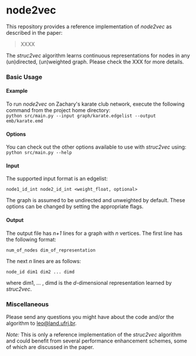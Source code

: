 # node2vec

This repository provides a reference implementation of *node2vec* as described in the paper:<br>
> XXXX

The *struc2vec* algorithm learns continuous representations for nodes in any (un)directed, (un)weighted graph. Please check the XXX for more details. 

### Basic Usage

#### Example
To run *node2vec* on Zachary's karate club network, execute the following command from the project home directory:<br/>
	``python src/main.py --input graph/karate.edgelist --output emb/karate.emd``

#### Options
You can check out the other options available to use with *struc2vec* using:<br/>
	``python src/main.py --help``

#### Input
The supported input format is an edgelist:

	node1_id_int node2_id_int <weight_float, optional>
		
The graph is assumed to be undirected and unweighted by default. These options can be changed by setting the appropriate flags.

#### Output
The output file has *n+1* lines for a graph with *n* vertices. 
The first line has the following format:

	num_of_nodes dim_of_representation

The next *n* lines are as follows:
	
	node_id dim1 dim2 ... dimd

where dim1, ... , dimd is the *d*-dimensional representation learned by *struc2vec*.


### Miscellaneous

Please send any questions you might have about the code and/or the algorithm to <leo@land.ufrj.br>.

*Note:* This is only a reference implementation of the *struc2vec* algorithm and could benefit from several performance enhancement schemes, some of which are discussed in the paper.
